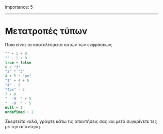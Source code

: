 importance: 5

---

# Μετατροπές τύπων

Ποια είναι τα αποτελέσματα αυτών των εκφράσεων;

```js no-beautify
"" + 1 + 0
"" - 1 + 0
true + false
6 / "3"
"2" * "3"
4 + 5 + "px"
"$" + 4 + 5
"4" - 2
"4px" - 2
7 / 0
"  -9  " + 5
"  -9  " - 5
null + 1
undefined + 1
```

Σκεφτείτε καλά, γράψτε κάτω τις απαντήσεις σας και μετά συγκρίνετε τες με την απάντηση.
